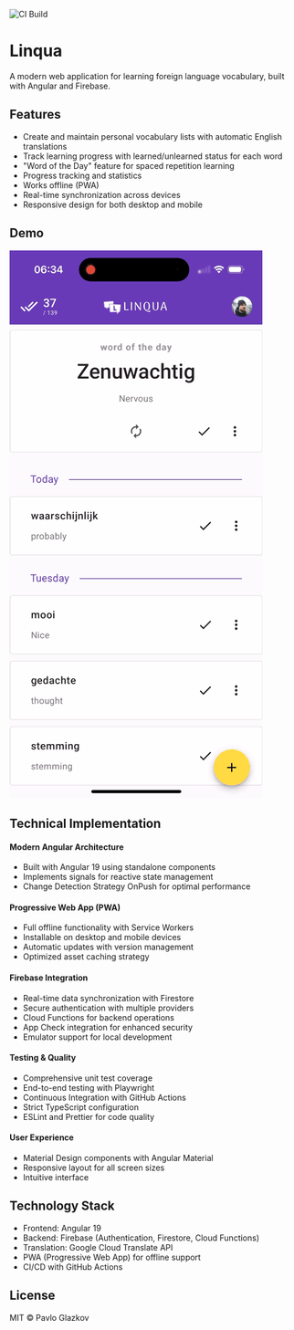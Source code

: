 ![CI Build](https://github.com/pglazkov/linqua-web/actions/workflows/main.yml/badge.svg)

# Linqua

A modern web application for learning foreign language vocabulary, built with Angular and Firebase.

## Features

- Create and maintain personal vocabulary lists with automatic English translations
- Track learning progress with learned/unlearned status for each word
- "Word of the Day" feature for spaced repetition learning
- Progress tracking and statistics
- Works offline (PWA)
- Real-time synchronization across devices
- Responsive design for both desktop and mobile

## Demo

![Demo Animation](demo.gif)

## Technical Implementation

#### Modern Angular Architecture
- Built with Angular 19 using standalone components
- Implements signals for reactive state management
- Change Detection Strategy OnPush for optimal performance

#### Progressive Web App (PWA)
- Full offline functionality with Service Workers
- Installable on desktop and mobile devices
- Automatic updates with version management
- Optimized asset caching strategy

#### Firebase Integration
- Real-time data synchronization with Firestore
- Secure authentication with multiple providers
- Cloud Functions for backend operations
- App Check integration for enhanced security
- Emulator support for local development

#### Testing & Quality
- Comprehensive unit test coverage
- End-to-end testing with Playwright
- Continuous Integration with GitHub Actions
- Strict TypeScript configuration
- ESLint and Prettier for code quality

#### User Experience
- Material Design components with Angular Material
- Responsive layout for all screen sizes
- Intuitive interface

## Technology Stack

- Frontend: Angular 19
- Backend: Firebase (Authentication, Firestore, Cloud Functions)
- Translation: Google Cloud Translate API
- PWA (Progressive Web App) for offline support
- CI/CD with GitHub Actions

## License

MIT © Pavlo Glazkov
